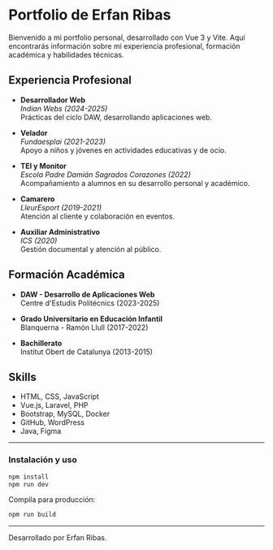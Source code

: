 # Portfolio de Erfan Ribas

Bienvenido a mi portfolio personal, desarrollado con Vue 3 y Vite. Aquí encontrarás información sobre mi experiencia profesional, formación académica y habilidades técnicas.

## Experiencia Profesional

- **Desarrollador Web**  
  *Indian Webs (2024-2025)*  
  Prácticas del ciclo DAW, desarrollando aplicaciones web.

- **Velador**  
  *Fundaesplai (2021-2023)*  
  Apoyo a niños y jóvenes en actividades educativas y de ocio.

- **TEI y Monitor**  
  *Escola Padre Damián Sagrados Corazones (2022)*  
  Acompañamiento a alumnos en su desarrollo personal y académico.

- **Camarero**  
  *LleurEsport (2019-2021)*  
  Atención al cliente y colaboración en eventos.

- **Auxiliar Administrativo**  
  *ICS (2020)*  
  Gestión documental y atención al público.

## Formación Académica

- **DAW - Desarrollo de Aplicaciones Web**  
  Centre d'Estudis Politécnics (2023-2025)

- **Grado Universitario en Educación Infantil**  
  Blanquerna - Ramón Llull (2017-2022)

- **Bachillerato**  
  Institut Obert de Catalunya (2013-2015)

## Skills

- HTML, CSS, JavaScript
- Vue.js, Laravel, PHP
- Bootstrap, MySQL, Docker
- GitHub, WordPress
- Java, Figma

---

### Instalación y uso

```sh
npm install
npm run dev
```

Compila para producción:

```sh
npm run build
```

---

Desarrollado por Erfan Ribas.
